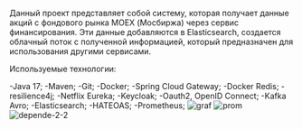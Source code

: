 Данный проект представляет собой систему, которая получает данные акций с фондового рынка MOEX (Мосбиржа) через сервис финансирования. 
Эти данные добавляются в Elasticsearch, создается облачный поток с полученной информацией, который предназначен для использования другими сервисами.

Используемые технологии:

-Java 17;
-Maven;
-Git;
-Docker;
-Spring Cloud Gateway;
-Docker Redis;
-resilience4j;
-Netflix Eureka;
-Keycloak;
-Oauth2, OpenID Connect;
-Kafka Avro;
-Elasticsearch;
-HATEOAS;
-Prometheus;
![graf](https://github.com/user-attachments/assets/2fcf53e4-0263-4726-82ef-09ae9f8c038b)
![prom](https://github.com/user-attachments/assets/dcb90169-c149-4f03-a651-0331fb1de3f9)
![depende-2-2](https://github.com/user-attachments/assets/fcd16178-733e-46c0-b779-2e5413af56a4)
